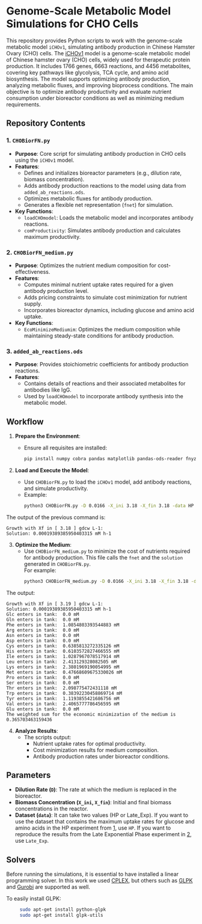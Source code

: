 # Genome-Scale Metabolic Model Simulations for CHO Cells

This repository provides Python scripts to work with the genome-scale metabolic model `iCHOv1`, simulating antibody production in Chinese Hamster Ovary (CHO) cells. The [iCHOv1](http://bigg.ucsd.edu/models/iCHOv1) model is a genome-scale metabolic model of Chinese hamster ovary (CHO) cells, widely used for therapeutic protein production. It includes 1766 genes, 6663 reactions, and 4456 metabolites, covering key pathways like glycolysis, TCA cycle, and amino acid biosynthesis. The model supports optimizing antibody production, analyzing metabolic fluxes, and improving bioprocess conditions.
The main objective is to optimize antibody productivity and evaluate nutrient consumption under bioreactor conditions as well as minimizing medium requirements.

## Repository Contents

### **1. `CHOBiorFN.py`**
- **Purpose**: Core script for simulating antibody production in CHO cells using the `iCHOv1` model.
- **Features**:
  - Defines and initializes bioreactor parameters (e.g., dilution rate, biomass concentration).
  - Adds antibody production reactions to the model using data from `added_ab_reactions.ods`.
  - Optimizes metabolic fluxes for antibody production.
  - Generates a flexible net representation (`fnet`) for simulation.
- **Key Functions**:
  - `loadCHOmodel`: Loads the metabolic model and incorporates antibody reactions.
  - `comProductivity`: Simulates antibody production and calculates maximum productivity.

### **2. `CHOBiorFN_medium.py`**
- **Purpose**: Optimizes the nutrient medium composition for cost-effectiveness.
- **Features**:
  - Computes minimal nutrient uptake rates required for a given antibody production level.
  - Adds pricing constraints to simulate cost minimization for nutrient supply.
  - Incorporates bioreactor dynamics, including glucose and amino acid uptake.
- **Key Functions**:
  - `EcoMinimizeMediumim`: Optimizes the medium composition while maintaining steady-state conditions for antibody production.

### **3. `added_ab_reactions.ods`**
- **Purpose**: Provides stoichiometric coefficients for antibody production reactions.
- **Features**:
  - Contains details of reactions and their associated metabolites for antibodies like IgG.
  - Used by `loadCHOmodel` to incorporate antibody synthesis into the metabolic model.

## Workflow

1. **Prepare the Environment**:
   - Ensure all requisites are installed:
     ```bash
     pip install numpy cobra pandas matplotlib pandas-ods-reader fnyzer
     ```

2. **Load and Execute the Model**:
   - Use `CHOBiorFN.py` to load the `iCHOv1` model, add antibody reactions, and simulate productivity.
   - Example:
     ```bash
     python3 CHOBiorFN.py -D 0.0166 -X_ini 3.18 -X_fin 3.18 -data HP
     ```
The output of the previous command is: 

```plaintext
Growth with Xf in [ 3.18 ] gdcw L-1:
Solution: 0.00019389385950403315 mM h-1
```
3. **Optimize the Medium**:
   - Use `CHOBiorFN_medium.py` to minimize the cost of nutrients required for antibody production. This file calls the `fnet` and the `solution` generated in `CHOBiorFN.py`.  
    For example:
     ```bash
     python3 CHOBiorFN_medium.py -D 0.0166 -X_ini 3.18 -X_fin 3.18 -data HP
     ```
The output:

```plaintext
Growth with Xf in [ 3.19 ] gdcw L-1:
Solution: 0.00019389385950403315 mM h-1
Glc enters in tank:  0.0 mM
Gln enters in tank:  0.0 mM
Phe enters in tank:  1.0854803393544883 mM
Arg enters in tank:  0.0 mM
Asn enters in tank:  0.0 mM
Asp enters in tank:  0.0 mM
Cys enters in tank:  0.6385813272335126 mM
His enters in tank:  0.6103572827466555 mM
Ile enters in tank:  1.0287967078517914 mM
Leu enters in tank:  2.413129328082505 mM
Lys enters in tank:  2.3801969190054995 mM
Met enters in tank:  0.47668609675330026 mM
Pro enters in tank:  0.0 mM
Ser enters in tank:  0.0 mM
Thr enters in tank:  2.098775472431118 mM
Trp enters in tank:  0.38392230458869714 mM
Tyr enters in tank:  1.1193855421686756 mM
Val enters in tank:  2.4065777786456595 mM
Glu enters in tank:  0.0 mM
The weighted sum for the economic minimization of the medium is  0.365703463159436

```

4. **Analyze Results**:
   - The scripts output:
     - Nutrient uptake rates for optimal productivity.
     - Cost minimization results for medium composition.
     - Antibody production rates under bioreactor conditions.

## Parameters

- **Dilution Rate (`D`)**: The rate at which the medium is replaced in the bioreactor.
- **Biomass Concentration (`X_ini`, `X_fin`)**: Initial and final biomass concentrations in the reactor.
- **Dataset (`data`)**: It can take two values (HP or Late_Exp). If you want to use the dataset that contains the maximum uptake rates for glucose and amino acids in the HP experiment from [1](https://analyticalsciencejournals.onlinelibrary.wiley.com/doi/10.1002/bit.24983), use `HP`. If you want to reproduce the results from the Late Exponential Phase experiment in [2](https://analyticalsciencejournals.onlinelibrary.wiley.com/doi/10.1002/bit.24445), use `Late_Exp`.

## Solvers

Before running the simulations, it is essential to have installed a linear programming solver. In this work we used [CPLEX](https://www.ibm.com/es-es/products/ilog-cplex-optimization-studio), but others such as [GLPK](https://www.gnu.org/software/glpk/) and [Gurobi](https://www.gurobi.com/) are supported as well.

To easily install GLPK:

```bash
     sudo apt-get install python-glpk
     sudo apt-get install glpk-utils
```
